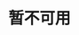 <!-- <script setup>
import basketball from '../.vitepress/theme/components/cartoons/ikun.vue'

</script>

<basketball />

 -->
# 暂不可用